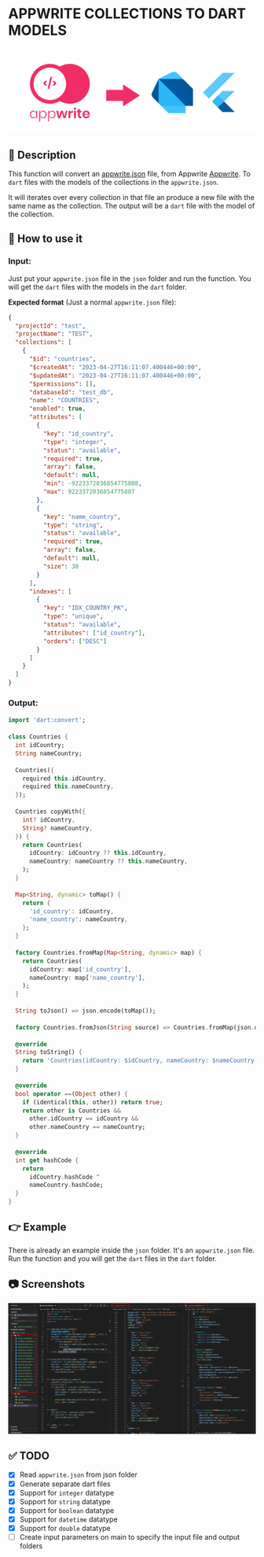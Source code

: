 # APPWRITE COLLECTIONS TO DART MODELS

![Logo](/img/0.png)

## 📝 Description

This function will convert an [appwrite.json](https://appwrite.io/docs/command-line-deployment#appwriteJSON) file, from Appwrite [Appwrite](https://github.com/appwrite). To `dart` files with the models of the collections in the `appwrite.json`.

It will iterates over every collection in that file an produce a new file with the same name as the collection. The output will be a `dart` file with the model of the collection.

## 🚀 How to use it

### **Input:**

Just put your `appwrite.json` file in the `json` folder and run the function. You will get the `dart` files with the models in the `dart` folder.

**Expected format** (Just a normal `appwrite.json` file):

```json
{
  "projectId": "test",
  "projectName": "TEST",
  "collections": [
    {
      "$id": "countries",
      "$createdAt": "2023-04-27T16:11:07.400446+00:00",
      "$updatedAt": "2023-04-27T16:11:07.400446+00:00",
      "$permissions": [],
      "databaseId": "test_db",
      "name": "COUNTRIES",
      "enabled": true,
      "attributes": [
        {
          "key": "id_country",
          "type": "integer",
          "status": "available",
          "required": true,
          "array": false,
          "default": null,
          "min": -9223372036854775808,
          "max": 9223372036854775807
        },
        {
          "key": "name_country",
          "type": "string",
          "status": "available",
          "required": true,
          "array": false,
          "default": null,
          "size": 30
        }
      ],
      "indexes": [
        {
          "key": "IDX_COUNTRY_PK",
          "type": "unique",
          "status": "available",
          "attributes": ["id_country"],
          "orders": ["DESC"]
        }
      ]
    }
  ]
}
```

### **Output:**

```dart
import 'dart:convert';

class Countries {
  int idCountry;
  String nameCountry;

  Countries({
    required this.idCountry,
    required this.nameCountry,
  });

  Countries copyWith({
    int? idCountry,
    String? nameCountry,
  }) {
    return Countries(
      idCountry: idCountry ?? this.idCountry,
      nameCountry: nameCountry ?? this.nameCountry,
    );
  }

  Map<String, dynamic> toMap() {
    return {
      'id_country': idCountry,
      'name_country': nameCountry,
    };
  }

  factory Countries.fromMap(Map<String, dynamic> map) {
    return Countries(
      idCountry: map['id_country'],
      nameCountry: map['name_country'],
    );
  }

  String toJson() => json.encode(toMap());

  factory Countries.fromJson(String source) => Countries.fromMap(json.decode(source));

  @override
  String toString() {
    return 'Countries(idCountry: $idCountry, nameCountry: $nameCountry)';
  }

  @override
  bool operator ==(Object other) {
    if (identical(this, other)) return true;
    return other is Countries &&
      other.idCountry == idCountry &&
      other.nameCountry == nameCountry;
  }

  @override
  int get hashCode {
    return
      idCountry.hashCode ^
      nameCountry.hashCode;
  }
}
```

## 👉 Example

There is already an example inside the `json` folder. It's an `appwrite.json` file. Run the function and you will get the `dart` files in the `dart` folder.

## 📷 Screenshots

![Download](/img/1.png)

## ✅ TODO

- [x] Read `appwrite.json` from json folder
- [x] Generate separate dart files
- [x] Support for `integer` datatype
- [x] Support for `string` datatype
- [x] Support for `boolean` datatype
- [x] Support for `datetime` datatype
- [x] Support for `double` datatype
- [ ] Create input parameters on main to specify the input file and output folders
